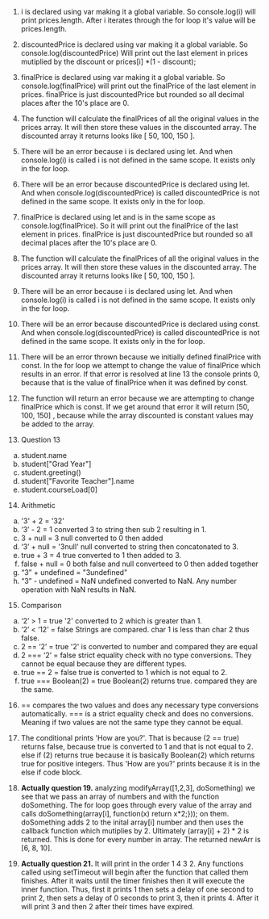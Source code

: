 1. i is declared using var making it a global variable. So console.log(i) will print prices.length. After i iterates through the for loop it's value will be prices.length. 
2. discountedPrice is declared using var making it a global variable. So console.log(discountedPrice) Will print out the last element in prices mutiplied by the discount or prices[i] *(1 - discount); 
3. finalPrice is declared using var making it a global variable. So console.log(finalPrice) will print out the finalPrice of the last element in prices. finalPrice is just discountedPrice but rounded so all decimal places after the 10's place are 0.
4.  The function will calculate the finalPrices of all the original values in the prices array. It will then store these values in the discounted array. The discounted array it returns looks like [ 50, 100, 150 ].
5. There will be an error because i is declared using let. And when console.log(i) is called i is not defined in the same scope. It exists only in the for loop.
6. There will be an error because discountedPrice is declared using let. And when console.log(discountedPrice) is called discountedPrice is not defined in the same scope. It exists only in the for loop.
7. finalPrice is declared using let and is in the same scope as console.log(finalPrice). So it will print out the finalPrice of the last element in prices. finalPrice is just discountedPrice but rounded so all decimal places after the 10's place are 0.
8. The function will calculate the finalPrices of all the original values in the prices array. It will then store these values in the discounted array. The discounted array it returns looks like [ 50, 100, 150 ].
9. There will be an error because i is declared using let. And when console.log(i) is called i is not defined in the same scope. It exists only in the for loop.
10. There will be an error because discountedPrice is declared using const. And when console.log(discountedPrice) is called discountedPrice is not defined in the same scope. It exists only in the for loop.
11. There will be an error thrown because we initially defined finalPrice with const. In the for loop we attempt to change the value of finalPrice which results in an error. If that error is resolved at line 13 the console prints 0, because that is the value of finalPrice when it was defined by const.
12. The function will return an error because we are attempting to change finalPrice which is const. If we get around that error it will return [50, 100, 150] , because while the array discounted is constant values may be added to the array.

13. Question 13
<ol type="a">
  <li>  student.name</li>
  <li> student["Grad Year"]</li>
  <li> student.greeting()</li>
  <li>  student["Favorite Teacher"].name </li>
<li>  student.courseLoad[0]</li>
</ol>

14. Arithmetic
   <ol type="a">
  <li>  '3' + 2 = '32'</li>
  <li>  ‘3’ - 2 = 1 converted 3 to string then sub 2 resulting in 1. </li>
  <li> 3 + null = 3 null converted to 0 then added </li>
  <li>   ‘3’ + null = '3null' null converted to string then concatonated to 3. </li>
  <li>  true + 3 = 4 true converted to 1 then added to 3. </li>
  <li>  false + null = 0 both false and null converteed to 0 then added together </li>
  <li>  “3” + undefined = "3undefined" </li>
  <li>  “3” - undefined = NaN undefined converted to NaN. Any number operation with NaN results in NaN. </li>
</ol>

15.   Comparison
   <ol type="a">
  <li>   ‘2’ > 1 = true '2' converted to 2 which is greater than 1. </li>
  <li>   ‘2’ < ‘12’ = false Strings are compared. char 1 is less than char 2 thus false. </li>
  <li>  2 == ‘2’ = true '2' is converted to number and compared they are equal </li>
  <li>  2 === ‘2’ = false strict equality check with no type conversions. They cannot be equal because they are different types. </li>
  <li>   true == 2 = false true is converted to 1 which is not equal to 2. </li>
  <li>  true === Boolean(2) = true Boolean(2) returns true. compared they are the same.</li>
</ol>
   
    
16.   == compares the two values and does any necessary type conversions automatically. === is a strict equality check and does no conversions. Meaning if two values are not the same type they cannot be equal.
    
17.   The conditional prints 'How are you?'. That is because (2 == true) returns false, because true is converted to 1 and that is not equal to 2. else if (2) returns true because it is basically Boolean(2) which returns true for positive integers. Thus 'How are you?' prints because it is in the else if code block.
19.  **Actually question 19.** analyzing modifyArray([1,2,3], doSomething) we see that we pass an array of numbers and with the function doSomething. The for loop goes through every value of the array and calls doSomething(array[i], function(x) return x*2;})); on them. doSomething adds 2 to the inital array[i] number and then uses the callback function which mutiplies by 2. Ultimately (array[i] + 2) * 2 is returned. This is done for every number in array. The returned newArr is [6, 8, 10].
21.  **Actually question 21.** It will print in the order 1 4 3 2. Any functions called using setTimeout will begin after the function that called them finishes. After it waits until the timer finishes then it will execute the inner function. Thus, first it prints 1 then sets a delay of one second to print 2, then sets a delay of 0 seconds to print 3, then it prints 4. After it will print 3 and then 2 after their times have expired.